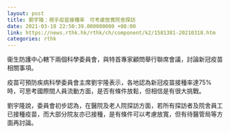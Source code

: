 ```yaml
---
layout: post
title: 劉宇隆：視乎疫苗接種率　可考慮放寬院舍探訪
date: 2021-03-18 22:50:39.000000000 +08:00
link: https://news.rthk.hk/rthk/ch/component/k2/1581381-20210318.htm
categories: rthk
---
```


衞生防護中心轄下兩個科學委員會，與特首專家顧問舉行聯席會議，討論新冠疫苗相關事項。

疫苗可預防疾病科學委員會主席劉宇隆表示，各地認為新冠疫苗接種率達75%時，可思考國際間人員流動方面，是否有條件放鬆，但相信是有很大挑戰。

劉宇隆說，委員會初步認為，在醫院及老人院探訪方面，若所有探訪者及院舍員工已接種疫苗，而大部分院友亦已接種，是有條件可以考慮放寬，但有待醫管局等方面再討論。
